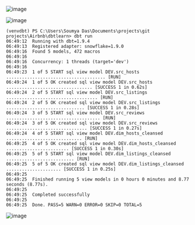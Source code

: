![image](https://github.com/user-attachments/assets/1033c23d-a208-4512-8ed4-9a9cbaa63019)


![image](https://github.com/user-attachments/assets/8853b693-a0a2-4263-b00c-86fae206f1fe)

```
(venvdbt) PS C:\Users\Soumya Das\Documents\projects\git projects\Airbnb\dbtlearn> dbt run
06:49:12  Running with dbt=1.9.4
06:49:13  Registered adapter: snowflake=1.9.0
06:49:16  Found 5 models, 472 macros
06:49:16  
06:49:16  Concurrency: 1 threads (target='dev')
06:49:16  
06:49:23  1 of 5 START sql view model DEV.src_hosts ...................................... [RUN]
06:49:24  1 of 5 OK created sql view model DEV.src_hosts ................................. [SUCCESS 1 in 0.62s]
06:49:24  2 of 5 START sql view model DEV.src_listings ................................... [RUN]
06:49:24  2 of 5 OK created sql view model DEV.src_listings .............................. [SUCCESS 1 in 0.28s]
06:49:24  3 of 5 START sql view model DEV.src_reviews .................................... [RUN]
06:49:24  3 of 5 OK created sql view model DEV.src_reviews ............................... [SUCCESS 1 in 0.27s]
06:49:24  4 of 5 START sql view model DEV.dim_hosts_cleansed ............................. [RUN]
06:49:25  4 of 5 OK created sql view model DEV.dim_hosts_cleansed ........................ [SUCCESS 1 in 0.30s]
06:49:25  5 of 5 START sql view model DEV.dim_listings_cleansed .......................... [RUN]
06:49:25  5 of 5 OK created sql view model DEV.dim_listings_cleansed ..................... [SUCCESS 1 in 0.25s]
06:49:25  
06:49:25  Finished running 5 view models in 0 hours 0 minutes and 8.77 seconds (8.77s).
06:49:25  
06:49:25  Completed successfully
06:49:25
06:49:25  Done. PASS=5 WARN=0 ERROR=0 SKIP=0 TOTAL=5
```
![image](https://github.com/user-attachments/assets/c744f97f-2869-4e3b-8f21-367841af0760)
